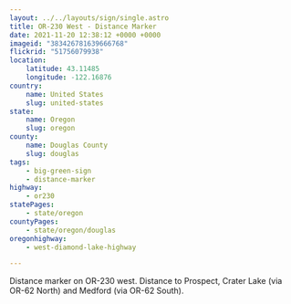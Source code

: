 ```yaml
---
layout: ../../layouts/sign/single.astro
title: OR-230 West - Distance Marker
date: 2021-11-20 12:38:12 +0000 +0000
imageid: "383426781639666768"
flickrid: "51756079938"
location:
    latitude: 43.11485
    longitude: -122.16876
country:
    name: United States
    slug: united-states
state:
    name: Oregon
    slug: oregon
county:
    name: Douglas County
    slug: douglas
tags:
    - big-green-sign
    - distance-marker
highway:
    - or230
statePages:
    - state/oregon
countyPages:
    - state/oregon/douglas
oregonhighway:
    - west-diamond-lake-highway

---
```

Distance marker on OR-230 west.  Distance to Prospect, Crater Lake (via OR-62 North) and Medford (via OR-62 South).